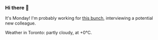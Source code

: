 ### Hi there :wave:

It's Monday! I'm probably working for [this bunch](https://github.com/kohofinancial), interviewing a potential new colleague.

Weather in Toronto: partly cloudy, at +0°C.
